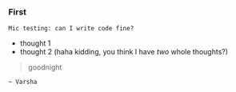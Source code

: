 
### First
``` Mic testing: can I write code fine? ```
- thought 1
- thought 2 (haha kidding, you think I have _two_ whole thoughts?)

> goodnight

`~ Varsha`